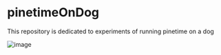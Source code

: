 # pinetimeOnDog
This repository is dedicated to experiments of running pinetime on a dog

![image](https://user-images.githubusercontent.com/11302521/76165394-10cada00-6157-11ea-95d1-d38d38bb3fda.png)
